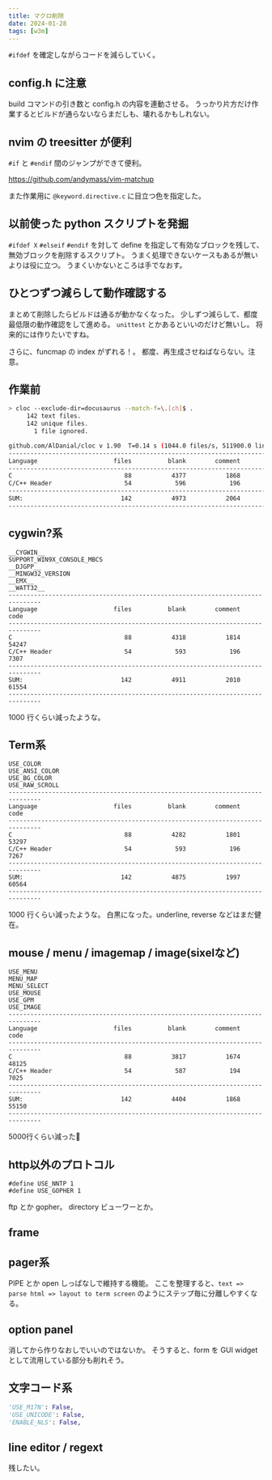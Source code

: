 ```yaml
---
title: マクロ削除
date: 2024-01-28
tags: [w3m]
---
```


`#ifdef` を確定しながらコードを減らしていく。

## config.h に注意

build コマンドの引き数と config.h の内容を連動させる。
うっかり片方だけ作業するとビルドが通らないならまだしも、壊れるかもしれない。

## nvim の treesitter が便利

`#if` と `#endif` 間のジャンプができて便利。

https://github.com/andymass/vim-matchup

また作業用に `@keyword.directive.c` に目立つ色を指定した。

## 以前使った python スクリプトを発掘

`#ifdef X` `#elseif` `#endif` を対して define を指定して有効なブロックを残して、
無効ブロックを削除するスクリプト。
うまく処理できないケースもあるが無いよりは役に立つ。
うまくいかないところは手でなおす。

## ひとつずつ減らして動作確認する

まとめて削除したらビルドは通るが動かなくなった。
少しずつ減らして、都度最低限の動作確認をして進める。
`unittest` とかあるといいのだけど無いし。
将来的には作りたいですね。

さらに、funcmap の index がずれる！。
都度、再生成させねばならない。注意。

## 作業前

```sh
> cloc --exclude-dir=docusaurus --match-f=\.[ch]$ .
     142 text files.
     142 unique files.
       1 file ignored.

github.com/AlDanial/cloc v 1.90  T=0.14 s (1044.0 files/s, 511900.0 lines/s)
-------------------------------------------------------------------------------
Language                     files          blank        comment           code
-------------------------------------------------------------------------------
C                               88           4377           1868          55191
C/C++ Header                    54            596            196           7395
-------------------------------------------------------------------------------
SUM:                           142           4973           2064          62586
-------------------------------------------------------------------------------
```

## cygwin?系

```
__CYGWIN__
SUPPORT_WIN9X_CONSOLE_MBCS
__DJGPP__
__MINGW32_VERSION
__EMX__
__WATT32__
-------------------------------------------------------------------------------
Language                     files          blank        comment           code
-------------------------------------------------------------------------------
C                               88           4318           1814          54247
C/C++ Header                    54            593            196           7307
-------------------------------------------------------------------------------
SUM:                           142           4911           2010          61554
-------------------------------------------------------------------------------
```

1000 行くらい減ったような。

## Term系

```
USE_COLOR
USE_ANSI_COLOR
USE_BG_COLOR
USE_RAW_SCROLL
-------------------------------------------------------------------------------
Language                     files          blank        comment           code
-------------------------------------------------------------------------------
C                               88           4282           1801          53297
C/C++ Header                    54            593            196           7267
-------------------------------------------------------------------------------
SUM:                           142           4875           1997          60564
-------------------------------------------------------------------------------
```

1000 行くらい減ったような。
白黒になった。underline, reverse などはまだ健在。

## mouse / menu / imagemap / image(sixelなど)

```
USE_MENU
MENU_MAP
MENU_SELECT
USE_MOUSE
USE_GPM
USE_IMAGE
-------------------------------------------------------------------------------
Language                     files          blank        comment           code
-------------------------------------------------------------------------------
C                               88           3817           1674          48125
C/C++ Header                    54            587            194           7025
-------------------------------------------------------------------------------
SUM:                           142           4404           1868          55150
-------------------------------------------------------------------------------
```

5000行くらい減った👀

## http以外のプロトコル

```
#define USE_NNTP 1
#define USE_GOPHER 1
```

ftp とか gopher。
directory ビューワーとか。

## frame

## pager系

PIPE とか open しっぱなしで維持する機能。
ここを整理すると、`text => parse html => layout to term screen` のようにステップ毎に分離しやすくなる。

## option panel

消してから作りなおしでいいのではないか。
そうすると、form を GUI widget として流用している部分も削れそう。

## 文字コード系

```py
'USE_M17N': False,
'USE_UNICODE': False,
'ENABLE_NLS': False,
```

## line editor / regext

残したい。

